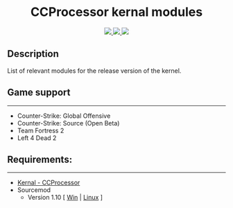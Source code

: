 <h1 align="center">CCProcessor kernal modules</h1>
<p align="center">
    <a href = "https://travis-ci.org/github/Nullent/CCP-Modules/builds" title = "Build Status">
        <img src="https://travis-ci.org/Nullent/CCP-Modules.svg?branch=dev" />
    </a>
    <a href = "https://discord.gg/ChTyPUG" title = "Online support">
        <img src="https://img.shields.io/discord/494942123548868609" />
    </a>
    <a href="https://github.com/Nullent/CCProcessor/releases" title="Releases">
        <img src="https://img.shields.io/github/v/release/Nullent/CCProcessor" />
    </a>
</p>

## Description
List of relevant modules for the release version of the kernel.

## Game support
---------
- Counter-Strike: Global Offensive
- Counter-Strike: Source (Open Beta)
- Team Fortress 2
- Left 4 Dead 2

## Requirements:
-------------
- [Kernal - CCProcessor](https://github.com/Nullent/CCProcessor/releases)
- Sourcemod 
    - Version 1.10 [ [Win](http://sourcemod.net/latest.php?os=windows&version=1.10) | [Linux](http://sourcemod.net/latest.php?os=linux&version=1.10) ]
